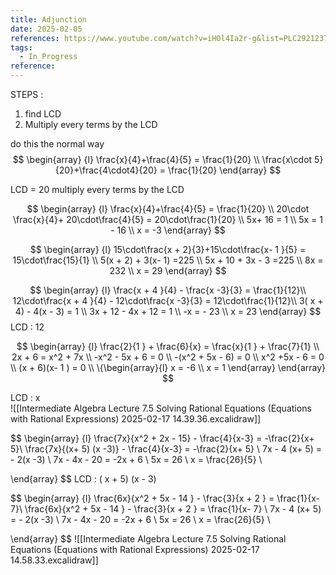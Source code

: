 ```yaml
---
title: Adjunction
date: 2025-02-05
references: https://www.youtube.com/watch?v=iHOl4Ia2r-g&list=PLC292123722B1B450&index=14
tags:
  - In_Progress
reference:
---
```

STEPS :  
1.  find LCD
2. Multiply every terms by the LCD 


do this the normal way  
$$
\begin{array} {l}
 \frac{x}{4}+\frac{4}{5}   = \frac{1}{20} \\
 \frac{x\cdot 5}{20}+\frac{4\cdot4}{20}   = \frac{1}{20}
\end{array} 
$$


LCD  = 20 
multiply every terms by the LCD 

$$
\begin{array} {l}
 \frac{x}{4}+\frac{4}{5}   = \frac{1}{20} \\
20\cdot \frac{x}{4}+ 20\cdot\frac{4}{5}   =  20\cdot\frac{1}{20} \\ 
5x+ 16  =  1  \\
5x =  1 - 16 \\
x  =  -3  
\end{array} 
$$

$$
\begin{array} {l}
 15\cdot\frac{x +  2}{3}+15\cdot\frac{x- 1 }{5}   = 15\cdot\frac{15}{1} \\
  5(x +  2) + 3(x- 1)    =225  \\
5x  + 10   + 3x  - 3      =225  \\
8x   =  232 \\
x  = 29 
\end{array} 
$$


$$
\begin{array} {l}
\frac{x +  4 }{4}   -  \frac{x -3}{3}  = \frac{1}{12}\\
12\cdot\frac{x +  4 }{4}   -  12\cdot\frac{x -3}{3}  = 12\cdot\frac{1}{12}\\
3( x + 4)  -  4(x   - 3)    = 1   \\
3x  +  12  - 4x   + 12  = 1   \\
-x  = -  23 \\
x = 23
\end{array} 
$$
LCD  :  12



$$
\begin{array} {l}
\frac{2}{1 }  +  \frac{6}{x}  =  \frac{x}{1 }  + \frac{7}{1} \\
2x   +  6  =  x^2  + 7x   \\
-x^2   -   5x   +  6  =  0    \\
-(x^2  + 5x  - 6)  =  0   \\
x^2   +5x - 6  = 0   \\
(x + 6)(x-  1 )  = 0   \\
\{\begin{array}{l}
x =  -6  \\
x = 1
\end{array}
 \end{array}
$$

LCD : x  
![[Intermediate Algebra Lecture 7.5 Solving Rational Equations (Equations with Rational Expressions) 2025-02-17 14.39.36.excalidraw]]


$$
\begin{array} {l}
\frac{7x}{x^2  +  2x   - 15}  - \frac{4}{x-3}  =  -\frac{2}{x+ 5}\\
\frac{7x}{(x+ 5) (x -3)}  - \frac{4}{x-3}  =  -\frac{2}{x+ 5}  \\
7x   -  4 (x+ 5)   =  -  2(x -3)     \\
7x   -  4x  - 20   =  -2x  + 6   \\
5x   = 26   \\
x   = \frac{26}{5} \\

 \end{array}
$$
LCD  : ( x + 5) (x - 3)


$$
\begin{array} {l}
\frac{6x}{x^2  + 5x   -  14 }  - \frac{3}{x   +   2 }  =  \frac{1}{x- 7}\\
\frac{6x}{x^2  + 5x   -  14 }  - \frac{3}{x   +   2 }  =  \frac{1}{x- 7} \\
7x   -  4 (x+ 5)   =  -  2(x -3)     \\
7x   -  4x  - 20   =  -2x  + 6   \\
5x   = 26   \\
x   = \frac{26}{5} \\

 \end{array}
$$
![[Intermediate Algebra Lecture 7.5 Solving Rational Equations (Equations with Rational Expressions) 2025-02-17 14.58.33.excalidraw]]